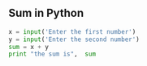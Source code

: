 Sum in Python
-------------------

```python
x = input('Enter the first number')
y = input('Enter the second number')
sum = x + y
print "the sum is",  sum
```
 
